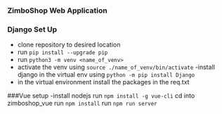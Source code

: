 ### ZimboShop Web Application

 
### Django Set Up

- clone repository to desired location
- run ```pip install --upgrade pip```
- run ``` python3 -m venv <name_of_venv> ```
- activate  the venv using ``` source ./name_of_venv/bin/activate ```
-install django in the virtual env using ``` python -m pip install Django ```
- in the virtual environment install the packages in the req.txt

###Vue setup
-install nodejs
run ```npm install -g vue-cli```
cd into zimboshop_vue
run ```npm install```
run ```npm run server```
